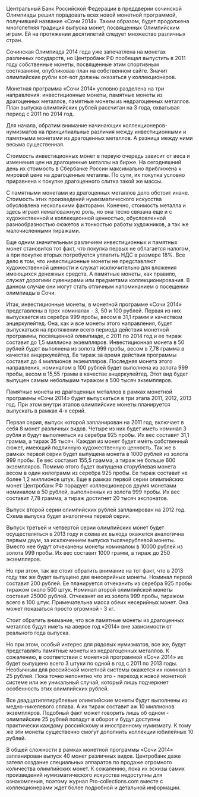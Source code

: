 Центральный Банк Российской Федерации в преддверии сочинской Олимпиады решил порадовать всех новой монетной программой, получившей название «Сочи 2014». Таким образом, будет продолжена многолетняя традиция выпуска монет, посвященных Олимпийским играм. Ей на протяжении десятилетий следует множество различных стран.

Сочинская Олимпиада 2014 года уже запечатлена на монетах различных государств, но Центробанк РФ пообещал выпустить в 2011 году собственные монеты, посвященные этим спортивным состязаниям, опубликовав план на собственном сайте. Значит олимпийские рубли вот-вот должны оказаться у коллекционеров.

Монетная программа «Сочи 2014» условно разделена на три направления: инвестиционные монеты, памятные монеты из драгоценных металлов, памятные монеты из недрагоценных металлов. План выпуска олимпийских рублей рассчитан на 3 года, охватывая период с 2011 по 2014 год.

Для начала, обратим внимание начинающих коллекционеров-нумизматов на принципиальные различия между инвестиционными и памятными монетами из драгоценных металлов. А разница между ними весьма существенная.

Стоимость инвестиционных монет в первую очередь зависит от веса и изменения цен на драгоценные металлы на бирже. На сегодняшний день их стоимость в Сбербанке России максимально приближена к мировой цене на драгоценные металлы. По сути, их покупка условно приравнена к покупке драгоценного слитка такой же массы.

С памятными монетами из драгоценных металлов дело обстоит иначе. Стоимость этих произведений нумизматического искусства обусловлена несколькими факторами. Конечно, стоимость металла и здесь играет немаловажную роль, но она тесно связана еще и с художественной и коллекционной ценностью, обусловленной разнообразностью сюжетов и тонкостью работы художников, а так же малочисленными тиражами.

Еще одним значительным различием инвестиционных и памятных монет становится тот факт, что покупка первых не облагается налогом, а при покупке вторых потребуется уплатить НДС в размере 18%. Все дело в том, что инвестиционные монеты не представляют художественной ценности и служат исключительно для вложения имеющихся денежных средств. А памятные монеты, как правило, служат дорогими сувенирами или предметами коллекционирования. В данном случае они могут стать отличным напоминанием о посещении олимпиады в Сочи.

Итак, инвестиционные монеты, в монетной программе «Сочи 2014» представлены в трех номиналах - 3, 50 и 100 рублей. Первая из них выпускается из серебра 999 пробы, весом в 31,1 грамм и качеством анцеркулейтед. Она, как и все монеты этого направления, будет выпускаться на протяжении всего периода действия монетной программы, посвященной олимпиаде, с 2011 по 2014 год и ее тираж составит до 1,5 миллиона экземпляров. Инвестиционная монета в 50 рублей будет выполнена из золота 999 пробы, весом в 7,78 грамма в качестве анцеркулейтед. Ее тираж за время действия программы составит до 4 миллионов экземпляров. Последняя монета этого направления, номиналом в 100 рублей будет выполнена из золота 999 пробы, весом в 15,55 грамм в качестве анцеркулейтед. Этот вид будет выпущен самым небольшим тиражом в 500 тысяч экземпляров.

Памятные монеты из драгоценных металлов в рамках монетной программы «Сочи 2014» будет выпускаться в три этапа 2011, 2012, 2013 год. При этом внутри этапов олимпийские монеты планируется выпускать в рамках 4-х серий.

Первая серия, выпуск которой запланирован на 2011 год, включает в себя 8 монет различных видов. Четыре из них будет иметь номинал 3 рубля и будут выполняться из серебра 925 пробы. Их вес составит 31,1 грамма, а тираж 35 тысяч. Каждая из монет будет иметь собственный сюжет, имеющий подлинную художественную ценность. Так же в рамках первой серии будет выпущена монета в 1000 рублей из золота 999 пробы. Ее вес составит 155,5 грамма, а тираж не больше 600 экземпляров. Помимо этого будет выпущена сторублевая монета весом в один килограмм из серебра 925 пробы. Ее тираж составит не более 1,2 миллионов штук. Еще в рамках первой серии олимпийских монет Центробанк РФ порадует коллекционеров двумя монетами номиналом в 50 рублей, выполненных из золота 999 пробы. Их вес составит 7,78 грамма, а тираж достигнет 20 тысяч экспонатов.

Выпуск второй серии олимпийских рублей запланирован на 2012 год. Схема выпуска будет аналогична первой серии.

Выпуск третьей и четвертой серии олимпийских монет будет осуществляться в 2013 году и схема их выхода окажется аналогична первым двум, за исключением выпуска тысячерублевой монеты. Вместо нее будут отчеканены монеты номиналом в 10000 рублей из золота 999 пробы. Их вес составит 1000 грамм, а тираж до 250 экземпляров.

Но при этом, так же стоит обратить внимание на тот факт, что в 2013 году так же будет выпущено две внесерийных монеты. Номинал первой составит 200 рублей. Ее планируется отчеканить из серебра 925 пробы тиражом около 500 штук. Номинал второй олимпийской монеты составит 25000 рублей. Отчеканят ее из золота 999 пробы, тиражом всего в 100 штук. Примечательна масса обеих несерийных монет. Она может показаться просто огромной - 3 кг.

Стоит обратить внимание, что все памятные монеты из драгоценных металлов будут иметь на аверсе год «2014» вне зависимости от реального года выпуска.

Но при этом, особый интерес для рядовых нумизматов, все же, будут представлять памятные монеты из недрагоценных металлов. К сожалению, в соответствии с монетной программой «Сочи 2014» их будет выпущено всего 3 штуки по одной в год с 2011 по 2013 годы. Необычным для российской монетной системы окажется их номинал в 25 рублей. Пока точно непонятно что это - переход к новой монетной системе или же уникальный случай, который лишь подчеркнет особенность этих олимпийских рублей.

Все двадцатипятирублевые олимпийские монеты будут выполнены из медно-никелевого сплава. А их тираж составит аж 10 миллионов экземпляров. Подобный факт может говорить лишь об одном - олимпийские 25 рублей попадут в оборот и будут доступны практически каждому российскому и иностранному нумизмату. К тому же эти монеты существенно смогут дополнить коллекции юбилейных 10 рублей.

В общей сложности в рамках монетной программы «Сочи 2014» запланирован выпуск 40 монет различных видов. Центробанк даже затеял создание специальных аппаратов по продаже огромного количества олимпийских монет. К сожалению, пока их эскизы самих произведений нумизматического искусства недоступны для ознакомления, поэтому журнал Pro-collections.com вместе с коллекционерами ждет более подробной и детальной информации.

